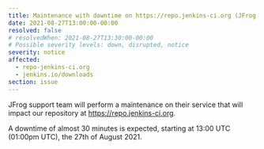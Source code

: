 ```yaml
---
title: Maintenance with downtime on https://repo.jenkins-ci.org (JFrog repository service)
date: 2021-08-27T13:00:00-00:00
resolved: false
# resolvedWhen: 2021-08-27T13:30:00-00:00
# Possible severity levels: down, disrupted, notice
severity: notice
affected:
  - repo-jenkins-ci.org
  - jenkins.io/downloads
section: issue
---
```


JFrog support team will perform a maintenance on their service that will impact our repository at <https://repo.jenkins-ci.org>.

A downtime of almost 30 minutes is expected, starting at 13:00 UTC (01:00pm UTC), the 27th of August 2021.
